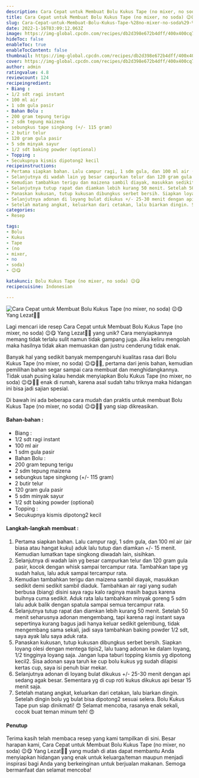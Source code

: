 ```yaml
---
description: Cara Cepat untuk Membuat Bolu Kukus Tape (no mixer, no soda) 😉😋 Yang Lezat"
title: Cara Cepat untuk Membuat Bolu Kukus Tape (no mixer, no soda) 😉😋 Yang Lezat
slug: Cara-Cepat-untuk-Membuat-Bolu-Kukus-Tape-%28no-mixer-no-soda%29-%F0%9F%98%89%F0%9F%98%8B-Yang-Lezat
date: 2022-1-16T03:09:12.063Z
image: https://img-global.cpcdn.com/recipes/db2d398e672b4dff/400x400cq70/photo.jpg
hideToc: false
enableToc: true
enableTocContent: false
thumbnail: https://img-global.cpcdn.com/recipes/db2d398e672b4dff/400x400cq70/photo.jpg
cover: https://img-global.cpcdn.com/recipes/db2d398e672b4dff/400x400cq70/photo.jpg
author: admin
ratingvalue: 4.8
reviewcount: 124
recipeingredient:
- Biang :
- 1/2 sdt ragi instant
- 100 ml air
- 1 sdm gula pasir
- Bahan Bolu :
- 200 gram tepung terigu
- 2 sdm tepung maizena
- sebungkus tape singkong (+/- 115 gram)
- 2 butir telur
- 120 gram gula pasir
- 5 sdm minyak sayur
- 1/2 sdt baking powder (optional)
- Topping :
- Secukupnya kismis dipotong2 kecil
recipeinstructions:
- Pertama siapkan bahan. Lalu campur ragi, 1 sdm gula, dan 100 ml air (air biasa atau hangat kuku) aduk lalu tutup dan diamkan +/- 15 menit. Kemudian lumatkan tape singkong diwadah lain, sisihkan.
- Selanjutnya di wadah lain yg besar campurkan telur dan 120 gram gula pasir, kocok dengan whisk sampai tercampur rata. Tambahkan tape yg sudah halus, lalu aduk sampai tercampur rata.
- Kemudian tambahkan terigu dan maizena sambil diayak, masukkan sedikit demi sedikit sambil diaduk. Tambahkan air ragi yang sudah berbusa (biang) disini saya ragu kalo raginya masih bagus karena buihnya cuma sedikit. Aduk rata lalu tambahkan minyak goreng 5 sdm lalu aduk balik dengan spatula sampai semua tercampur rata.
- Selanjutnya tutup rapat dan diamkan lebih kurang 50 menit. Setelah 50 menit seharusnya adonan mengembang, tapi karena ragi instant saya sepertinya kurang bagus jadi hanya keluar sedikit gelembung, tidak mengembang sama sekali, jadi saya tambahkan baking powder 1/2 sdt, saya ayak lalu saya aduk rata.
- Panaskan kukusan, tutup kukusan dibungkus serbet bersih. Siapkan loyang olesi dengan mentega tipis2, lalu tuang adonan ke dalam loyang, 1/2 tingginya loyang saja. Jangan lupa taburi topping kismis yg dipotong kecil2. Sisa adonan saya taruh ke cup bolu kukus yg sudah dilapisi kertas cup, saya isi penuh biar mekar.
- Selanjutnya adonan di loyang bulat dikukus +/- 25-30 menit dengan api sedang agak besar. Sementara yg di cup roti kukus dikukus api besar 15 menit saja.
- Setelah matang angkat, keluarkan dari cetakan, lalu biarkan dingin. Setelah dingin bolu yg bulat bisa dipotong2 sesuai selera. Bolu Kukus Tape pun siap dinikmati! 😍 Selamat mencoba, rasanya enak sekali, cocok buat teman minum teh! 😍
categories:
- Resep

tags:
- Bolu
- Kukus
- Tape
- (no
- mixer,
- no
- soda)
- 😉😋

katakunci: Bolu Kukus Tape (no mixer, no soda) 😉😋
recipecuisine: Indonesian

---
```


![Cara Cepat untuk Membuat Bolu Kukus Tape (no mixer, no soda) 😉😋 Yang Lezat👩‍🍳](https://img-global.cpcdn.com/recipes/db2d398e672b4dff/400x400cq70/photo.jpg)

Lagi mencari ide resep Cara Cepat untuk Membuat Bolu Kukus Tape (no mixer, no soda) 😉😋 Yang Lezat👩‍🍳 yang unik? Cara menyiapkannya memang tidak terlalu sulit namun tidak gampang juga. Jika keliru mengolah maka hasilnya tidak akan memuaskan dan justru cenderung tidak enak.

Banyak hal yang sedikit banyak mempengaruhi kualitas rasa dari Bolu Kukus Tape (no mixer, no soda) 😉😋👩‍🍳, pertama dari jenis bahan, kemudian pemilihan bahan segar sampai cara membuat dan menghidangkannya. Tidak usah pusing kalau hendak menyiapkan Bolu Kukus Tape (no mixer, no soda) 😉😋👩‍🍳 enak di rumah, karena asal sudah tahu triknya maka hidangan ini bisa jadi sajian spesial.

Di bawah ini ada beberapa cara mudah dan praktis untuk membuat Bolu Kukus Tape (no mixer, no soda) 😉😋👩‍🍳 yang siap dikreasikan.

<!--inarticleads1-->

#### Bahan-bahan :

- Biang :
- 1/2 sdt ragi instant
- 100 ml air
- 1 sdm gula pasir
- Bahan Bolu :
- 200 gram tepung terigu
- 2 sdm tepung maizena
- sebungkus tape singkong (+/- 115 gram)
- 2 butir telur
- 120 gram gula pasir
- 5 sdm minyak sayur
- 1/2 sdt baking powder (optional)
- Topping :
- Secukupnya kismis dipotong2 kecil

<!--inarticleads2-->

#### Langkah-langkah membuat :

1. Pertama siapkan bahan. Lalu campur ragi, 1 sdm gula, dan 100 ml air (air biasa atau hangat kuku) aduk lalu tutup dan diamkan +/- 15 menit. Kemudian lumatkan tape singkong diwadah lain, sisihkan.
1. Selanjutnya di wadah lain yg besar campurkan telur dan 120 gram gula pasir, kocok dengan whisk sampai tercampur rata. Tambahkan tape yg sudah halus, lalu aduk sampai tercampur rata.
1. Kemudian tambahkan terigu dan maizena sambil diayak, masukkan sedikit demi sedikit sambil diaduk. Tambahkan air ragi yang sudah berbusa (biang) disini saya ragu kalo raginya masih bagus karena buihnya cuma sedikit. Aduk rata lalu tambahkan minyak goreng 5 sdm lalu aduk balik dengan spatula sampai semua tercampur rata.
1. Selanjutnya tutup rapat dan diamkan lebih kurang 50 menit. Setelah 50 menit seharusnya adonan mengembang, tapi karena ragi instant saya sepertinya kurang bagus jadi hanya keluar sedikit gelembung, tidak mengembang sama sekali, jadi saya tambahkan baking powder 1/2 sdt, saya ayak lalu saya aduk rata.
1. Panaskan kukusan, tutup kukusan dibungkus serbet bersih. Siapkan loyang olesi dengan mentega tipis2, lalu tuang adonan ke dalam loyang, 1/2 tingginya loyang saja. Jangan lupa taburi topping kismis yg dipotong kecil2. Sisa adonan saya taruh ke cup bolu kukus yg sudah dilapisi kertas cup, saya isi penuh biar mekar.
1. Selanjutnya adonan di loyang bulat dikukus +/- 25-30 menit dengan api sedang agak besar. Sementara yg di cup roti kukus dikukus api besar 15 menit saja.
1. Setelah matang angkat, keluarkan dari cetakan, lalu biarkan dingin. Setelah dingin bolu yg bulat bisa dipotong2 sesuai selera. Bolu Kukus Tape pun siap dinikmati! 😍 Selamat mencoba, rasanya enak sekali, cocok buat teman minum teh! 😍

#### Penutup

Terima kasih telah membaca resep yang kami tampilkan di sini. Besar harapan kami, Cara Cepat untuk Membuat Bolu Kukus Tape (no mixer, no soda) 😉😋 Yang Lezat👩‍🍳 yang mudah di atas dapat membantu Anda menyiapkan hidangan yang enak untuk keluarga/teman maupun menjadi inspirasi bagi Anda yang berkeinginan untuk berjualan makanan. Semoga bermanfaat dan selamat mencoba!